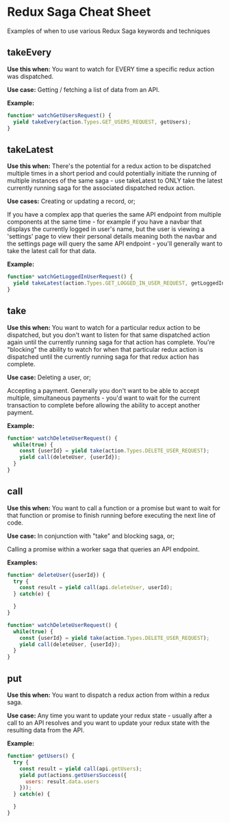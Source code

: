 # Redux Saga Cheat Sheet

Examples of when to use various Redux Saga keywords and techniques

## takeEvery

**Use this when:** You want to watch for EVERY time a specific redux action was dispatched.

**Use case:** Getting / fetching a list of data from an API.

**Example:**

```JavaScript
function* watchGetUsersRequest() {
  yield takeEvery(action.Types.GET_USERS_REQUEST, getUsers);
}
```

## takeLatest

**Use this when:** There's the potential for a redux action to be dispatched multiple times in a short period and could potentially initiate the running of multiple instances of the same saga - use takeLatest to ONLY take the latest currently running saga for the associated dispatched redux action.

**Use cases:** Creating or updating a record, or;

If you have a complex app that queries the same API endpoint from multiple components at the same time - for example if you have a navbar that displays the currently logged in user's name, but the user is viewing a 'settings' page to view their personal details meaning both the navbar and the settings page will query the same API endpoint - you'll generally want to take the latest call for that data.

**Example:**

```JavaScript
function* watchGetLoggedInUserRequest() {
  yield takeLatest(action.Types.GET_LOGGED_IN_USER_REQUEST, getLoggedInUser);
}
```

## take

**Use this when:** You want to watch for a particular redux action to be dispatched, but you don't want to listen for that same dispatched action again until the currently running saga for that action has complete. You're "blocking" the ability to watch for when that particular redux action is dispatched until the currently running saga for that redux action has complete.

**Use case:** Deleting a user, or;

Accepting a payment. Generally you don't want to be able to accept multiple, simultaneous payments - you'd want to wait for the current transaction to complete before allowing the ability to accept another payment.

**Example:**

```JavaScript
function* watchDeleteUserRequest() {
  while(true) {
    const {userId} = yield take(action.Types.DELETE_USER_REQUEST);
    yield call(deleteUser, {userId});
  }
}
```

## call

**Use this when:** You want to call a function or a promise but want to wait for that function or promise to finish running before executing the next line of code.

**Use case:** In conjunction with "take" and blocking saga, or;

Calling a promise within a worker saga that queries an API endpoint.

**Examples:**

```JavaScript
function* deleteUser({userId}) {
  try {
    const result = yield call(api.deleteUser, userId);
  } catch(e) {

  }
}

function* watchDeleteUserRequest() {
  while(true) {
    const {userId} = yield take(action.Types.DELETE_USER_REQUEST);
    yield call(deleteUser, {userId});
  }
}
```

## put

**Use this when:** You want to dispatch a redux action from within a redux saga.

**Use case:** Any time you want to update your redux state - usually after a call to an API resolves and you want to update your redux state with the resulting data from the API.

**Example:**

```JavaScript
function* getUsers() {
  try {
    const result = yield call(api.getUsers);
    yield put(actions.getUsersSuccess({
      users: result.data.users
    }));
  } catch(e) {

  }
}
```
